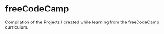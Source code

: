 # freeCodeCamp
Compilation of the Projects I created while learning from the freeCodeCamp curriculum.
